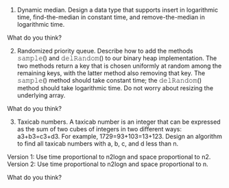 1. Dynamic median. Design a data type that supports insert in logarithmic time, find-the-median in constant time, and remove-the-median in logarithmic time.

  What do you think?

2. Randomized priority queue. Describe how to add the methods 𝚜𝚊𝚖𝚙𝚕𝚎() and 𝚍𝚎𝚕𝚁𝚊𝚗𝚍𝚘𝚖() to our binary heap implementation. The two methods return a key that is chosen uniformly at random among the remaining keys, with the latter method also removing that key. The 𝚜𝚊𝚖𝚙𝚕𝚎() method should take constant time; the 𝚍𝚎𝚕𝚁𝚊𝚗𝚍𝚘𝚖() method should take logarithmic time. Do not worry about resizing the underlying array.

  What do you think?

3. Taxicab numbers. A taxicab number is an integer that can be expressed as the sum of two cubes of integers in two different ways: a3+b3=c3+d3. For example, 1729=93+103=13+123. Design an algorithm to find all taxicab numbers with a, b, c, and d less than n.

  Version 1: Use time proportional to n2logn and space proportional to n2.
  Version 2: Use time proportional to n2logn and space proportional to n.

  What do you think?